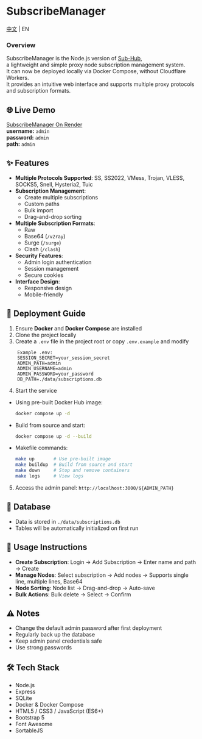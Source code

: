 # SubscribeManager

[中文](https://github.com/jokerknight/SubscribeManager/blob/main/README_ZH.md) | EN

### Overview

SubscribeManager is the Node.js version of [Sub-Hub](https://github.com/shiyi11yi/Sub-Hub),  
a lightweight and simple proxy node subscription management system.  
It can now be deployed locally via Docker Compose, without Cloudflare Workers.  
It provides an intuitive web interface and supports multiple proxy protocols and subscription formats.

## 🌐 Live Demo

[SubscribeManager On Render](https://subscribemanager.onrender.com/admin)  
**username:** `admin`  
**password:** `admin`  
**path:** `admin`

## ✨ Features

-   **Multiple Protocols Supported**: SS, SS2022, VMess, Trojan, VLESS, SOCKS5, Snell, Hysteria2, Tuic
-   **Subscription Management**:
    -   Create multiple subscriptions
    -   Custom paths
    -   Bulk import
    -   Drag-and-drop sorting
-   **Multiple Subscription Formats**:
    -   Raw
    -   Base64 (`/v2ray`)
    -   Surge (`/surge`)
    -   Clash (`/clash`)
-   **Security Features**:
    -   Admin login authentication
    -   Session management
    -   Secure cookies
-   **Interface Design**:
    -   Responsive design
    -   Mobile-friendly

## 🚀 Deployment Guide

1.  Ensure **Docker** and **Docker Compose** are installed
2.  Clone the project locally
3.  Create a `.env` file in the project root or copy `.env.example` and modify

```
    Example .env:
    SESSION_SECRET=your_session_secret
    ADMIN_PATH=admin
    ADMIN_USERNAME=admin
    ADMIN_PASSWORD=your_password
    DB_PATH=./data/subscriptions.db
```

4.  Start the service

-   Using pre-built Docker Hub image:

    ```bash
    docker compose up -d
    ```

-   Build from source and start:

    ```bash
    docker compose up -d --build
    ```

-   Makefile commands:

    ```bash
    make up       # Use pre-built image
    make buildup  # Build from source and start
    make down     # Stop and remove containers
    make logs     # View logs
    ```

5.  Access the admin panel: `http://localhost:3000/${ADMIN_PATH}`

## 💾 Database

-   Data is stored in `./data/subscriptions.db`
-   Tables will be automatically initialized on first run

## 📖 Usage Instructions

-   **Create Subscription**: Login → Add Subscription → Enter name and path → Create
-   **Manage Nodes**: Select subscription → Add nodes → Supports single line, multiple lines, Base64
-   **Node Sorting**: Node list → Drag-and-drop → Auto-save
-   **Bulk Actions**: Bulk delete → Select → Confirm

## ⚠️ Notes

-   Change the default admin password after first deployment
-   Regularly back up the database
-   Keep admin panel credentials safe
-   Use strong passwords

## 🛠️ Tech Stack

-   Node.js
-   Express
-   SQLite
-   Docker & Docker Compose
-   HTML5 / CSS3 / JavaScript (ES6+)
-   Bootstrap 5
-   Font Awesome
-   SortableJS

